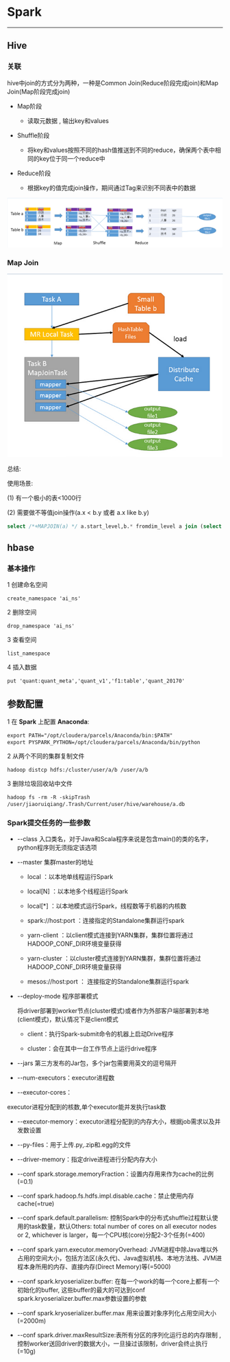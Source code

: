 # Spark
---

## Hive

### 关联


hive中join的方式分为两种，一种是Common Join(Reduce阶段完成join)和Map Join(Map阶段完成join)

- Map阶段

    - 读取元数据 , 输出key和values

- Shuffle阶段

    - 将key和values按照不同的hash值推送到不同的reduce，确保两个表中相同的key位于同一个reduce中

- Reduce阶段

    - 根据key的值完成join操作，期间通过Tag来识别不同表中的数据

![流程图](../img/common_join.png)

### Map Join

![流程图](../img/map_join.png)


总结:
   
使用场景:
    
(1)  有一个极小的表<1000行
    
(2)  需要做不等值join操作(a.x < b.y 或者 a.x like b.y)


```sql
select /*+MAPJOIN(a) */ a.start_level,b.* fromdim_level a join (select * fromtest) b where b.xx>=a.start_level and b.xx<end_level;
```

## hbase 

### 基本操作

1 创建命名空间

```
create_namespace 'ai_ns'
```

2 删除空间

```
drop_namespace 'ai_ns'
```

3 查看空间

```
list_namespace
```

4 插入数据

```
put 'quant:quant_meta','quant_v1','f1:table','quant_20170'
```

## 参数配置

1 在 **Spark** 上配置 **Anaconda**:

```
export PATH="/opt/cloudera/parcels/Anaconda/bin:$PATH"
export PYSPARK_PYTHON=/opt/cloudera/parcels/Anaconda/bin/python
```
    
2 从两个不同的集群复制文件

```
hadoop distcp hdfs:/cluster/user/a/b /user/a/b
```

3 删除垃圾回收站中文件

```
hadoop fs -rm -R -skipTrash /user/jiaoruiqiang/.Trash/Current/user/hive/warehouse/a.db
```

### Spark提交任务的一些参数

- --class 入口类名，对于Java和Scala程序来说是包含main()的类的名字，python程序则无须指定该选项

- --master 集群master的地址
    
    - local     ：以本地单线程运行Spark
    
    - local[N]  ：以本地多个线程运行Spark
    
    - local[*]  ：以本地模式运行Spark，线程数等于机器的内核数
    
    - spark://host:port ：连接指定的Standalone集群运行spark
    
    - yarn-client ：以client模式连接到YARN集群，集群位置将通过HADOOP_CONF_DIR环境变量获得
    
    - yarn-cluster ：以cluster模式连接到YARN集群，集群位置将通过HADOOP_CONF_DIR环境变量获得
    
    - mesos://host:port ： 连接指定的Standalone集群运行spark
    
- --deploy-mode 程序部署模式

  将driver部署到worker节点(cluster模式)或者作为外部客户端部署到本地(client模式)，默认情况下是client模式
  
  - client：执行Spark-submit命令的机器上启动Drive程序
    
  - cluster：会在其中一台工作节点上运行drive程序
    
- --jars  第三方发布的Jar包，多个jar包需要用英文的逗号隔开

- --num-executors：executor进程数

- --executor-cores：

executor进程分配到的核数,单个executor能并发执行task数

- --executor-memory：executor进程分配到的内存大小，根据job需求以及并发数设置

- --py-files：用于上传.py,.zip和.egg的文件

- --driver-memory：指定drive进程进行分配内存大小

- --conf spark.storage.memoryFraction：设置内存用来作为cache的比例(=0.1)

- --conf spark.hadoop.fs.hdfs.impl.disable.cache：禁止使用内存cache(=true) 

- --conf spark.default.parallelism: 控制Spark中的分布式shuffle过程默认使用的task数量，默认Others: total number of cores on all executor nodes or 2, whichever is larger，每一个CPU核(core)分配2-3个任务(=400)

- --conf spark.yarn.executor.memoryOverhead: JVM进程中除Java堆以外占用的空间大小，包括方法区(永久代)、Java虚拟机栈、本地方法栈、JVM进程本身所用的内存、直接内存(Direct Memory)等(=5000)

- --conf spark.kryoserializer.buffer: 在每一个work的每一个core上都有一个初始化的buffer, 这些buffer的最大的可达到conf spark.kryoserializer.buffer.max参数设置的参数

- --conf spark.kryoserializer.buffer.max 用来设置对象序列化占用空间大小(=2000m)

- --conf spark.driver.maxResultSize:表所有分区的序列化运行总的内存限制 ,控制worker送回driver的数据大小，一旦操过该限制，driver会终止执行(=10g) 
